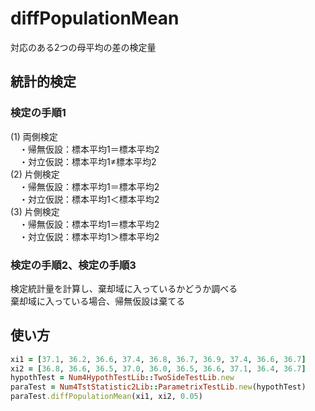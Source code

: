 diffPopulationMean
==================
対応のある2つの母平均の差の検定量

## 統計的検定
### 検定の手順1

(1) 両側検定  
　・帰無仮設：標本平均1＝標本平均2  
　・対立仮説：標本平均1≠標本平均2  
(2) 片側検定  
　・帰無仮設：標本平均1＝標本平均2  
　・対立仮説：標本平均1＜標本平均2  
(3) 片側検定  
　・帰無仮設：標本平均1＝標本平均2  
　・対立仮説：標本平均1＞標本平均2  

### 検定の手順2、検定の手順3

検定統計量を計算し、棄却域に入っているかどうか調べる  
棄却域に入っている場合、帰無仮設は棄てる

## 使い方

```ruby
xi1 = [37.1, 36.2, 36.6, 37.4, 36.8, 36.7, 36.9, 37.4, 36.6, 36.7]
xi2 = [36.8, 36.6, 36.5, 37.0, 36.0, 36.5, 36.6, 37.1, 36.4, 36.7]
hypothTest = Num4HypothTestLib::TwoSideTestLib.new
paraTest = Num4TstStatistic2Lib::ParametrixTestLib.new(hypothTest)
paraTest.diffPopulationMean(xi1, xi2, 0.05)
```

